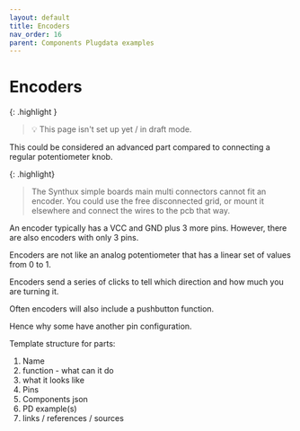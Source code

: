 ```yaml
---
layout: default
title: Encoders
nav_order: 16
parent: Components Plugdata examples
---
```


# Encoders

{: .highlight }
> 💡 This page isn't set up yet / in draft mode.

This could be considered an advanced part compared to connecting a regular potentiometer knob. 

{: .highlight}
> The Synthux simple boards main multi connectors cannot fit an encoder. You could use the free disconnected grid, or mount it elsewhere and connect the wires to the pcb that way.

An encoder typically has a VCC and GND plus 3 more pins. However, there are also encoders with only 3 pins.

Encoders are not like an analog potentiometer that has a linear set of values from 0 to 1.

Encoders send a series of clicks to tell which direction and how much you are turning it. 

Often encoders will also include a pushbutton function.

Hence why some have another pin configuration.



Template structure for parts:
  1. Name
  2. function - what can it do
  3. what it looks like
  4. Pins
  5. Components json 
  6. PD example(s)
  7. links / references / sources